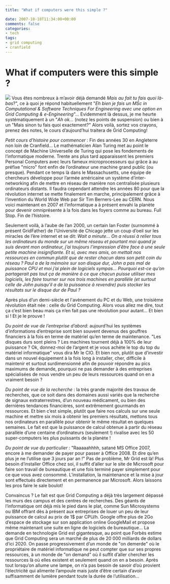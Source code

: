 ```yaml
---
title: "What if computers were this simple ?"

date: 2007-10-18T11:34:00+00:00
comments: false
categories: 
- tech
tags:
- grid computing
- cranfield
---
```



# What if computers were this simple ?

![](lightbulb.jpg.scaled1000.jpg)
 Vous êtes nombreux à m’avoir déjà demandé *Mais au fait tu fais quoi là-bas*?", ce à quoi je répond habituellement "*Eh bien je fais un MSc in Computational & Software Techniques For Engineering avec une option en Grid Computing & e-Engineering*"... Evidemment là dessus, je me heurte systématiquement à un "*Ah ok...* (notez les points de suspension) ou bien à un "Mais sinon tu fais quoi exactement?" Alors voilà, sortez vos crayons, prenez des notes, le cours d’aujourd’hui traitera de Grid Computing!

 *Petit cours d’histoire pour commencer* : Fin des années 30 en Angleterre non loin de Cranfield... Le mathématicien Alan Turing met au point le concept de Machine Universelle de Turing qui pose les fondements de l’informatique moderne. Trente ans plus tard apparaissent les premiers Personal Computers avec leurs fameux microprocesseurs qui grâce à au préfixe "micro" font enfin de l’ordinateur une machine grand public (ou presque). Pendant ce temps là dans le Massachusetts, une équipe de chercheurs développe pour l’armée américaine un système d’inter-networking afin de mettre en réseau de manière non centralisée plusieurs ordinateurs distants. Il faudra cependant attendre les années 80 pour que la révolution internet se mette finalement en marche, principalement grâce à l’invention du World Wide Web par Sir Tim Berners-Lee au CERN. Nous voici maintenant en 2007 et l’informatique a à présent envahi la planète pour devenir omniprésente à la fois dans les foyers comme au bureau. Full Stop. Fin de l’histoire.

 Seulement voilà, à l’aube de l’an 2000, un certain Ian Foster (surnommé à présent GridFather) de l’Université de Chicago jette un coup d’oeil sur les miracles de l’ère internet et se dit: *Wait a minute... On a réussi à relier tous les ordinateurs du monde sur un même réseau et pourtant moi quand je suis devant mon ordinateur, j’ai toujours l’impression d’être face à une seule petite machine insignifiante. Et si, avec mes amis, on mettait nos ressources en commun plutôt que de rester chacun dans son petit coin du réseau ? Paul a de la mémoire sur son disque dur, John a pas mal de puissance CPU et moi j’ai plein de logiciels sympas... Pourquoi est-ce qu’on partagerait pas tout ça de manière à ce que chacun puisse utiliser mes logiciels, les faire tourner sur nos trois machines en parallèle (et surtout celle de John puisqu’il a de la puissance à revendre) puis stocker les résultats sur le disque dur de Paul ?*

 Après plus d’un demi-siècle et l'avènement du PC et du Web, une troisième révolution était née : celle du Grid Computing. Alors vous allez me dire, tout ça c’est bien beau mais ça n’en fait pas une révolution pour autant... Et bien si ! Et je le prouve !

 *Du point de vue de l’entreprise d’abord*: aujourd’hui les systèmes d’informations d’entreprise sont bien souvent devenus des gouffres financiers à la fois en terme de matériel qu’en terme de maintenance. "Les disques durs sont pleins ? Les machines tournent déjà à 100% de leur puissance ? Ok, donnez-moi de l’argent et je vous achète le top du top du matériel informatique" vous dira Mr le CIO. Et bien non, plutôt que d’investir dans un nouvel équipement à la fois long à installer, cher, difficile à maintenir et surtout surdimensionné afin de pouvoir répondre au pics maximums de demande, pourquoi ne pas demander à des entreprises spécialisées de nous vendre un peu de leurs ressources quand on en a vraiment besoin ?

 *Du point de vue de la recherche* : la très grande majorité des travaux de recherches, que ce soit dans des domaines aussi variés que la recherche de signaux extraterrestres, d’un nouveau médicament, ou bien des dernières tendances financières, sont extrêmement gourmands en ressources. Et bien c’est simple, plutôt que faire nos calculs sur une seule machine et mettre six mois à obtenir les premiers résultats, mettons tous nos ordinateurs en parallèle pour obtenir le même résultat en quelques semaines. Le fait est que la puissance de calcul obtenue à partir du réseau parallèle d’une centaine d’ordinateurs (seulement !) rivalise avec les 50 super-computers les plus puissants de la planète !
 
 *Du point de vue du particulier* : "Raaaaahhhh, satané MS Office 2007, encore à me demander de payer pour passer à Office 2008. Et dire qu’en plus je ne l’utilise que 3 jours par an !" Pas de problème, Mr Grid est là! Plus besoin d’installer Office chez soi, il suffit d’aller sur le site de Microsoft pour faire son travail de bureautique et une fois terminé payer simplement pour ce que vous avez consommé. L’installation, la maintenance et la mise à jour sont effectués directement et en permanence par Microsoft. Alors laissons les pros faire le sale boulot!

 Convaincus ? Le fait est que Grid Computing a déjà très largement dépassé les murs des campus et des centres de recherches. Des géants de l’informatique ont déjà mis le pied dans le plat, comme Sun Microsystems ou IBM offrant dès à présent aux entreprises de louer un peu de leur puissance de calcul au prix de 1\$ par CPU/h. Google offre plus de 2Go d’espace de stockage sur son application online GoogleMail et propose même maintenant une suite en ligne de logiciels de bureautique... La demande en technologie Grid est gigantesque, au point que Forbès estime que Grid Computing sera un marché de plus de 20 000 milliards de dollars d’ici 2020. On passe progressivement d’un monde de "on demerde" où le propriétaire de matériel informatique ne peut compter que sur ses propres ressources, à un monde de "on demand" où il suffit d’aller chercher les ressources là où elles existent et seulement quand on en a besoin. Après tout lorsqu’on allume une lampe, on n’a pas besoin de savoir d’où provient l’électricité qui alimente l’ampoule mais juste d’être certain d’avoir suffisamment de lumière pendant toute la durée de l’utilisation...
